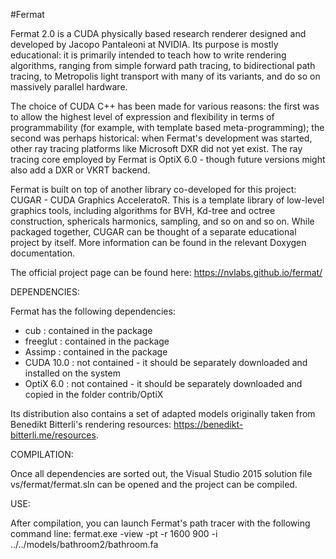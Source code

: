 #Fermat

Fermat 2.0 is a CUDA physically based research renderer designed and developed by Jacopo Pantaleoni at NVIDIA.
Its purpose is mostly educational: it is primarily intended to teach how to write rendering algorithms,
ranging from simple forward path tracing, to bidirectional path tracing, to Metropolis light transport with many
of its variants, and do so on massively parallel hardware.

The choice of CUDA C++ has been made for various reasons: the first was to allow the highest level of expression and
flexibility in terms of programmability (for example, with template based meta-programming); the second was perhaps
historical: when Fermat's development was started, other ray tracing platforms like Microsoft DXR did not yet exist.
The ray tracing core employed by Fermat is OptiX 6.0 - though future versions might also add a DXR or VKRT backend.

Fermat is built on top of another library co-developed for this project: CUGAR - CUDA Graphics AcceleratoR.
This is a template library of low-level graphics tools, including algorithms for BVH, Kd-tree and octree construction,
sphericals harmonics, sampling, and so on and so on.
While packaged together, CUGAR can be thought of a separate educational project by itself.
More information can be found in the relevant Doxygen documentation.

The official project page can be found here:
https://nvlabs.github.io/fermat/

DEPENDENCIES:

Fermat has the following dependencies:

 - cub         : contained in the package
 - freeglut    : contained in the package
 - Assimp      : contained in the package
 - CUDA 10.0   : not contained - it should be separately downloaded and installed on the system
 - OptiX 6.0   : not contained - it should be separately downloaded and copied in the folder contrib/OptiX

Its distribution also contains a set of adapted models originally taken from Benedikt Bitterli's rendering resources:
https://benedikt-bitterli.me/resources.
 
COMPILATION:

Once all dependencies are sorted out, the Visual Studio 2015 solution file vs/fermat/fermat.sln can be opened
and the project can be compiled.

USE:

After compilation, you can launch Fermat's path tracer with the following command line:
fermat.exe -view -pt -r 1600 900 -i ../../models/bathroom2/bathroom.fa
